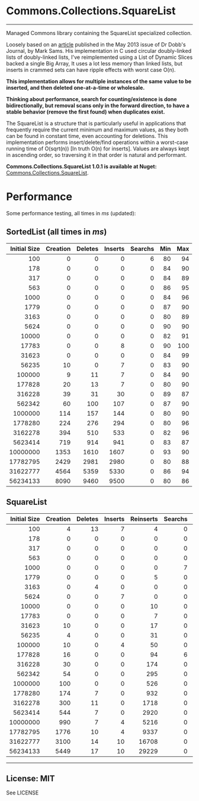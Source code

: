 Commons.Collections.SquareList
==============================

----------

Managed Commons library containing the SquareList specialized collection.

Loosely based on an [article](http://www.drdobbs.com/database/the-squarelist-data-structure/184405336) published in the May 2013 issue of Dr Dobb's Journal, by Mark Sams.
His implementation in C used circular doubly-linked lists of doubly-linked lists, I've reimplemented using a List of Dynamic Slices backed a single Big Array, It uses a lot less memory than linked lists, but inserts in crammed sets can have ripple effects with worst case O(n).

**This implementation allows for multiple instances of the same value to be inserted, and then deleted one-at-a-time or wholesale.**

**Thinking about performance, search for counting/existence is done bidirectionally, but removal scans only in the forward direction, to have a stable behavior (remove the first found) when duplicates exist.**

The SquareList is a structure that is particularly useful in applications that frequently require the current minimum and maximum values, as they both can be found in constant time, even accounting for deletions.
This implementation performs insert/delete/find operations within a worst-case running time of O(sqrt(n)) [In truth O(n) for inserts]. Values are always kept in ascending order, so traversing it in that order is natural and performant.

__Commons.Collections.SquareList 1.0.1 is available at Nuget:__ [Commons.Collections.SquareList](https://www.nuget.org/packages/Commons.Collections.SquareList/).

Performance
===

Some performance testing, all times in *ms* (updated):

SortedList (all times in *ms*)
---

|Initial Size| Creation |  Deletes | Inserts  |  Searchs |   Min    |   Max    |
|-----------:|---------:|---------:|---------:|---------:|---------:|---------:|
|        100 |        0 |        0 |        0 |        6 |       80 |       94 |
|        178 |        0 |        0 |        0 |        0 |       84 |       90 |
|        317 |        0 |        0 |        0 |        0 |       84 |       89 |
|        563 |        0 |        0 |        0 |        0 |       86 |       95 |
|       1000 |        0 |        0 |        0 |        0 |       84 |       96 |
|       1779 |        0 |        0 |        0 |        0 |       87 |       90 |
|       3163 |        0 |        0 |        0 |        0 |       80 |       89 |
|       5624 |        0 |        0 |        0 |        0 |       90 |       90 |
|      10000 |        0 |        0 |        0 |        0 |       82 |       91 |
|      17783 |        0 |        0 |        8 |        0 |       90 |      100 |
|      31623 |        0 |        0 |        0 |        0 |       84 |       99 |
|      56235 |       10 |        0 |        7 |        0 |       83 |       90 |
|     100000 |        9 |       11 |        7 |        0 |       84 |       90 |
|     177828 |       20 |       13 |        7 |        0 |       80 |       90 |
|     316228 |       39 |       31 |       30 |        0 |       89 |       87 |
|     562342 |       60 |      100 |      107 |        0 |       87 |       90 |
|    1000000 |      114 |      157 |      144 |        0 |       80 |       90 |
|    1778280 |      224 |      276 |      294 |        0 |       80 |       96 |
|    3162278 |      394 |      510 |      533 |        0 |       82 |       96 |
|    5623414 |      719 |      914 |      941 |        0 |       83 |       87 |
|   10000000 |     1353 |     1610 |     1607 |        0 |       93 |       90 |
|   17782795 |     2429 |     2981 |     2980 |        0 |       80 |       88 |
|   31622777 |     4564 |     5359 |     5330 |        0 |       86 |       94 |
|   56234133 |     8090 |     9460 |     9500 |        0 |       80 |       86 |

SquareList 
---
|Initial Size| Creation |  Deletes | Inserts  | Reinserts|  Searchs |   Min    |   Max    | CutInHalf| Shrink   |
|-----------:|---------:|---------:|---------:|---------:|---------:|---------:|---------:|---------:|---------:|
|        100 |        4 |       13 |        7 |        4 |        0 |        0 |        0 |        0 |        0 |
|        178 |        0 |        0 |        0 |        0 |        0 |        0 |        0 |        0 |        0 |
|        317 |        0 |        0 |        0 |        0 |        0 |        0 |        0 |        0 |        0 |
|        563 |        0 |        0 |        0 |        0 |        0 |        0 |        0 |        0 |        0 |
|       1000 |        0 |        0 |        0 |        0 |        7 |        0 |        0 |        0 |        0 |
|       1779 |        0 |        0 |        0 |        5 |        0 |        0 |        0 |        0 |        0 |
|       3163 |        0 |        4 |        0 |        0 |        0 |        0 |        0 |        0 |        0 |
|       5624 |        0 |        0 |        7 |        0 |        0 |        0 |        0 |        0 |        0 |
|      10000 |        0 |        0 |        0 |       10 |        0 |        0 |        0 |        0 |        0 |
|      17783 |        0 |        0 |        0 |        7 |        0 |        0 |        0 |        0 |        0 |
|      31623 |       10 |        0 |        0 |       17 |        0 |        0 |        0 |        0 |        0 |
|      56235 |        4 |        0 |        0 |       31 |        0 |        0 |        0 |        0 |        6 |
|     100000 |       10 |        0 |        4 |       50 |        0 |        0 |        0 |        0 |        7 |
|     177828 |       16 |        0 |        0 |       94 |        6 |        0 |        0 |        1 |        9 |
|     316228 |       30 |        0 |        0 |      174 |        0 |        0 |        0 |        7 |       14 |
|     562342 |       54 |        0 |        0 |      295 |        0 |        0 |        0 |        5 |       29 |
|    1000000 |      100 |        0 |        0 |      526 |        0 |        0 |        0 |        0 |       60 |
|    1778280 |      174 |        7 |        0 |      932 |        0 |        0 |        0 |       20 |       91 |
|    3162278 |      300 |       11 |        0 |     1718 |        0 |        0 |        0 |       30 |      161 |
|    5623414 |      544 |        7 |        0 |     2920 |        0 |        0 |        0 |       40 |      290 |
|   10000000 |      990 |        7 |        4 |     5216 |        0 |        0 |        0 |       90 |      500 |
|   17782795 |     1776 |       10 |        4 |     9337 |        0 |        0 |        0 |      123 |      909 |
|   31622777 |     3100 |       14 |       10 |    16708 |        0 |        0 |        0 |      212 |     1620 |
|   56234133 |     5449 |       17 |       10 |    29229 |        0 |        0 |        0 |      382 |     2874 |
	
----------

License: MIT 
------------
See LICENSE

